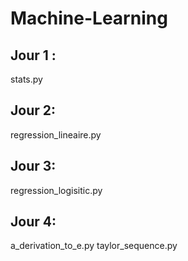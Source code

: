 # Machine-Learning

## Jour 1 :
stats.py

## Jour 2: 
regression_lineaire.py

## Jour 3:
regression_logisitic.py

## Jour 4:
a_derivation_to_e.py
taylor_sequence.py
